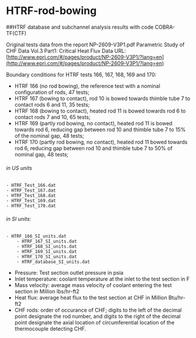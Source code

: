 # HTRF-rod-bowing
##HTRF database and subchannel analysis results with code COBRA-TF(CTF)

Original tests data from the report NP-2609-V3P1.pdf Parametric Study of CHF Data Vol.3 Part1: Critical Heat Flux Data
URL: [http://www.epri.com/#/pages/product/NP-2609-V3P1/?lang=en](http://www.epri.com/#/pages/product/NP-2609-V3P1/?lang=en)


Boundary conditions for HTRF tests 166, 167, 168, 169 and 170:

- HTRF 166 (no rod bowing), the reference test with a nominal configuration of rods, 47 tests;
- HTRF 167 (bowing to contact), rod 10 is bowed towards thimble tube 7 to contact rods 6 and 11, 35 tests;
- HTRF 168 (bowing to contact), heated rod 11 is bowed towards rod 6 to contact rods 7 and 10, 65 tests;
- HTRF 169 (partly rod bowing, no contact), heated rod 11 is bowed towards rod 6, reducing gap between rod 10 and thimble tube 7 to 15\% of the nominal gap, 48 tests;
- HTRF 170 (partly rod bowing, no contact), heated rod 11 bowed towards rod 6, reducing gap between rod 10 and thimble tube 7 to 50\% of nominal gap, 48 tests;

###### in US units
	- HTRF_Test_166.dat
	- HTRF_Test_167.dat
	- HTRF_Test_168.dat
	- HTRF_Test_169.dat
	- HTRF_Test_170.dat
###### in SI units:
	- HTRF_166_SI_units.dat
        - HTRF_167_SI_units.dat
        - HTRF_168_SI_units.dat
        - HTRF_169_SI_units.dat
        - HTRF_170_SI_units.dat
        - HTRF_database_SI_units.dat

- Pressure: Test section outlet pressure in psia
- Inlet temperature: coolant temperature at the inlet to the test section in F
- Mass velocity: average mass velocity of coolant entering the test section in Million lbs/hr-ft2
- Heat flux: average heat flux to the test section at CHF in Million Btu/hr-ft2
- CHF rods: order of occurance of CHF; digits to the left of the decimal point designate the rod number, and digits to the right of the decimal point designate the axial location of circumferential location of the thermocouple detecting CHF.